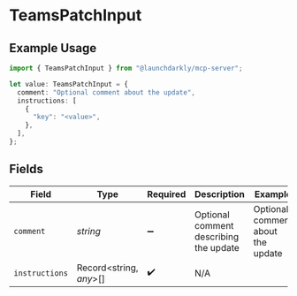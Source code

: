 # TeamsPatchInput

## Example Usage

```typescript
import { TeamsPatchInput } from "@launchdarkly/mcp-server";

let value: TeamsPatchInput = {
  comment: "Optional comment about the update",
  instructions: [
    {
      "key": "<value>",
    },
  ],
};
```

## Fields

| Field                                  | Type                                   | Required                               | Description                            | Example                                |
| -------------------------------------- | -------------------------------------- | -------------------------------------- | -------------------------------------- | -------------------------------------- |
| `comment`                              | *string*                               | :heavy_minus_sign:                     | Optional comment describing the update | Optional comment about the update      |
| `instructions`                         | Record<string, *any*>[]                | :heavy_check_mark:                     | N/A                                    |                                        |